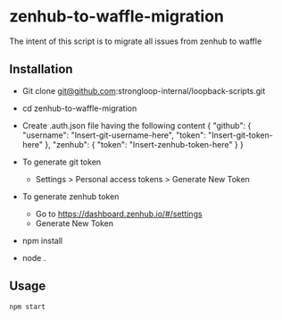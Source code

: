 # zenhub-to-waffle-migration

The intent of this script is to migrate all issues from zenhub to waffle


## Installation

- Git clone git@github.com:strongloop-internal/loopback-scripts.git

- cd zenhub-to-waffle-migration

- Create .auth.json file having the following content
	{
  		"github": {
    		"username": "Insert-git-username-here",
    		"token": "Insert-git-token-here"
  		},
 		"zenhub": {
    		"token": "Insert-zenhub-token-here"
  		}
	}


- To generate git token
	- Settings > Personal access tokens > Generate New Token

- To generate zenhub token
	- Go to https://dashboard.zenhub.io/#/settings
	- Generate New Token

- npm install

- node .


## Usage

```
npm start
```

